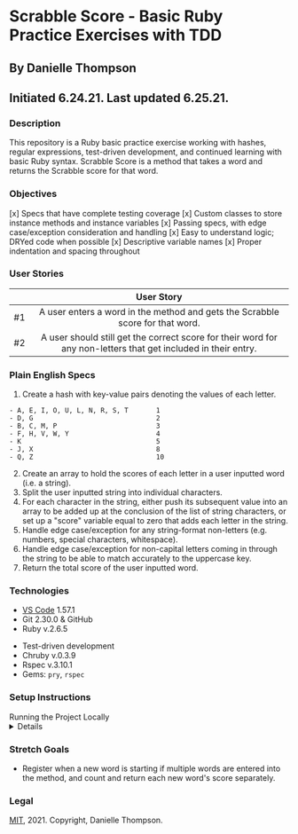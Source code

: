# Scrabble Score - Basic Ruby Practice Exercises with TDD

## By Danielle Thompson

## Initiated 6.24.21. Last updated 6.25.21.

### Description

This repository is a Ruby basic practice exercise working with hashes, regular expressions, test-driven development, and continued learning with basic Ruby syntax. Scrabble Score is a method that takes a word and returns the Scrabble score for that word.

### Objectives

[x] Specs that have complete testing coverage
[x] Custom classes to store instance methods and instance variables
[x] Passing specs, with edge case/exception consideration and handling
[x] Easy to understand logic; DRYed code when possible
[x] Descriptive variable names
[x] Proper indentation and spacing throughout

### User Stories

|   	|  User Story 	|
|:-:	|:-:	|
|  #1 	|  A user enters a word in the method and gets the Scrabble score for that word.	|
|  #2 	|  A user should still get the correct score for their word for any non-letters that get included in their entry. 	|

### Plain English Specs

1. Create a hash with key-value pairs denoting the values of each letter.

```
- A, E, I, O, U, L, N, R, S, T       1
- D, G                               2
- B, C, M, P                         3
- F, H, V, W, Y                      4
- K                                  5
- J, X                               8
- Q, Z                               10
```

2. Create an array to hold the scores of each letter in a user inputted word (i.e. a string).
3. Split the user inputted string into individual characters.
4. For each character in the string, either push its subsequent value into an array to be added up at the conclusion of the list of string characters, or set up a "score" variable equal to zero that adds each letter in the string.
5. Handle edge case/exception for any string-format non-letters (e.g. numbers, special characters, whitespace).
6. Handle edge case/exception for non-capital letters coming in through the string to be able to match accurately to the uppercase key.
7. Return the total score of the user inputted word.

### Technologies

- [VS Code](https://code.visualstudio.com/) 1.57.1
- Git 2.30.0 & GitHub
- Ruby v.2.6.5
<!-- - Docker v.20.10.6 -->
- Test-driven development
- Chruby v.0.3.9
- Rspec v.3.10.1
- Gems: `pry`, `rspec`

### Setup Instructions

<summary> Running the Project Locally </summary>
  <details>

###### For Mac Users - Git, Ruby, Chruby

1. Access Terminal in your Finder, and open a new window. Install the package manager, [Homebrew](https://brew.sh/), on your device by entering this line of code in Terminal: `/bin/bash -c "$(curl -fsSL https://raw.githubusercontent.com/Homebrew/install/HEAD/install.sh)"`.
2. Ensure Homebrew packages are run with this line of code: `echo 'export PATH=/usr/local/bin:$PATH' >> ~/.bash_profile`.
3. Once homebrew is installed, install Git, a version control system for code writers, with this line of code `brew install git`.
4. Now, install ruby-install, a tool for installing different versions of Ruby, through Homebrew with the following command: `brew install ruby-install`.
5. Once ruby-install is on your local machine, run the command `ruby-install ruby 2.6.5` to install Ruby. (MacOS comes with Ruby automatically included in its system files, but this specific version of Ruby is needed for this application.)
6. Run `brew install chruby` next, to install chruby, a program that manages which versions of Ruby your system is using.
7. Finally, verify that you can install Rails: `gem install rails -v 5.2.0`.

(RVM, Ruby Version Manager, may also work instead of ruby-install and chruby if you already have that installed on your local environment.)

###### For Windows Users - Git

- Open a new Command Prompt window by typing "Cmd" in your computer's search bar.
- Determine whether you have 32-bit or 64-bit Windows by following these [instructions](https://support.microsoft.com/en-us/help/13443/windows-which-version-am-i-running).
- Go to [Git Bash](https://gitforwindows.org/), click on the "Download" button, and download the corresponding exe file from the Git for Windows site.
- Follow the instructions in the set up menu.

###### For Windows Users - Ruby

Installation of Ruby with Windows OS can be a difficult, personalized task. For this reason and as a Mac user myself, I unfortunately cannot provide exacting details of how to get Ruby up and running if you have a Windows machine. However, I will provide the following resources for you to help you hack your way into a Ruby set up on a Windows machine:

- On Windows, the easiest way to install Ruby is with the [RubyInstaller](https://rubyinstaller.org/downloads/). Make sure to install the Ruby+Devkit 2.6.6-2 version, to have a compatible version with the tools used in this application. There is both a 64 bit (x64) and 86 bit (x86) version available, so make sure to know whic version your machine is using.
- If you have trouble installing Ruby on your computer, you can try an online development environment like SourceLair.
- [This resource lesson](https://www.learnhowtoprogram.com/ruby-and-rails/getting-started-with-ruby/installing-ruby) from [Epicodus](https://www.epicodus.com) Code School additionally might have some additional tips for you if you run into environment issues.

###### Accessing the Project Code

1. Once you have Git installed on your computer, go to this [GitHub repository](https://github.com/danitcodes/scrabble-ruby).
2a. Clone this application in your Terminal/CLI with the following commands:

  - `cd Desktop`
  - `git clone https://github.com/danitcodes/scrabble-ruby.git`

2b. Alternatively, you can click the "Download ZIP" option to get a local copy of the code.
3. Once a copy of the project is on your machine, open the project in the code editor of your choice, or in VS Code with the following commands:

  - `cd scrabble-ruby`
  - `code .`

4 (Optional). If you run into any issues with Ruby versioning, check which version of Ruby you're currently using with the command `ruby -v`, and use the command `chruby ruby-#.#.#` where the # signs are replaced by the version you want to switch to between available Ruby versions within your local environment.<br/>
5 (Optional). If you need to (re-)install the Gemfile.lock at any point, run `bundle install`. If you make any changes to the Ruby Gems included in the project, run `bundle update <gem-name-here>`.<br/>
6 (Optional). The Gem 'rspec' should automatically be installed through the Gemfile, but if it doesn't you can run `gem install rspec` inside of the top level of the project's folder from your Terminal/CLI.<br/>
7. To run tests, enter the CLI command `rspec` in the root directory of your project.

</details>

### Stretch Goals

- Register when a new word is starting if multiple words are entered into the method, and count and return each new word's score separately.

### Legal

[MIT](https://opensource.org/licenses/MIT), 2021. Copyright, Danielle Thompson.
